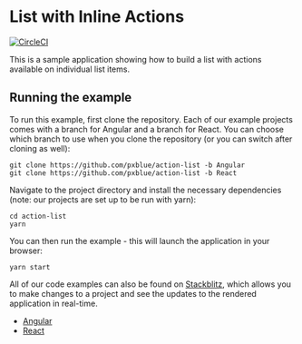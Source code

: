 # List with Inline Actions

[![CircleCI](https://circleci.com/gh/pxblue/action-list/tree/angular.svg?style=shield)](https://circleci.com/gh/pxblue/action-list/tree/angular)

This is a sample application showing how to build a list with actions available on individual list items.

## Running the example
To run this example, first clone the repository. Each of our example projects comes with a branch for Angular and a branch for React. You can choose which branch to use when you clone the repository (or you can switch after cloning as well):

```
git clone https://github.com/pxblue/action-list -b Angular
git clone https://github.com/pxblue/action-list -b React
```

Navigate to the project directory and install the necessary dependencies (note: our projects are set up to be run with yarn):

```
cd action-list
yarn
```

You can then run the example - this will launch the application in your browser:
```
yarn start
```

All of our code examples can also be found on [Stackblitz](http://www.stackblitz.com/@px-blue), which allows you to make changes to a project and see the updates to the rendered application in real-time.
- [Angular](https://stackblitz.com/edit/pxblue-action-list-angular)
- [React](https://stackblitz.com/edit/pxblue-action-list-react)
